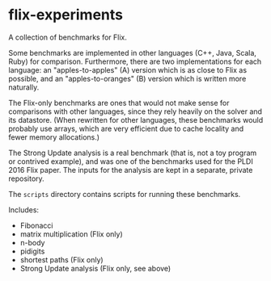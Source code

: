 flix-experiments
================

A collection of benchmarks for Flix.

Some benchmarks are implemented in other languages (C++, Java, Scala, Ruby) for
comparison. Furthermore, there are two implementations for each language: an
"apples-to-apples" (A) version which is as close to Flix as possible, and an
"apples-to-oranges" (B) version which is written more naturally.

The Flix-only benchmarks are ones that would not make sense for comparisons with
other languages, since they rely heavily on the solver and its datastore. (When
rewritten for other languages, these benchmarks would probably use arrays, which
are very efficient due to cache locality and fewer memory allocations.)

The Strong Update analysis is a real benchmark (that is, not a toy program or
contrived example), and was one of the benchmarks used for the PLDI 2016 Flix
paper. The inputs for the analysis are kept in a separate, private repository.

The `scripts` directory contains scripts for running these benchmarks.

Includes:

- Fibonacci
- matrix multiplication (Flix only)
- n-body
- pidigits
- shortest paths (Flix only)
- Strong Update analysis (Flix only, see above)
